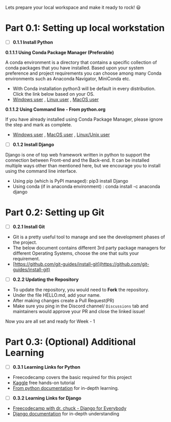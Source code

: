 
Lets prepare your local workspace and make it ready to rock! 😃

# Part 0.1: Setting up local workstation

- [ ]  **0.1.1 Install Python**

**0.1.1.1 Using Conda Package Manager (Preferable)**

A conda environment is a directory that contains a specific collection of conda packages that you have installed. Based upon your system preference and project requirements you can choose among many Conda environments such as Anaconda Navigator, MiniConda etc.

- With Conda installation python3 will be default in every distribution. Click the link below based on your OS.
- [Windows user](https://docs.anaconda.com/anaconda/install/windows/) , [Linux user](https://docs.anaconda.com/anaconda/install/linux/) , [MacOS user](https://docs.anaconda.com/anaconda/install/mac-os/)

**0.1.1.2 Using Command line - From python.org**

If you have already installed using Conda Package Manager, please ignore the step and mark as complete.

- [Windows user](https://www.python.org/downloads/windows/) , [MacOS user](https://www.python.org/downloads/macos/) , [Linux/Unix user](https://www.python.org/downloads/source/)

- [ ]  **0.1.2 Install Django**

Django is one of top web framework written in python to support the connection between Front-end and the Back-end. It can be installed multiple ways other than mentioned here, but we encourage you to install using the command line interface.

- Using pip (which is PyPI managed): pip3 install Django
- Using conda (if in anaconda environment) : conda install -c anaconda django

# Part 0.2: Setting up Git

- [ ]  **0.2.1 Install Git**
- Git is a pretty useful tool to manage and see the development phases of the project.
- The below document contains different 3rd party package managers for different Operating Systems, choose the one that suits your requirement.
- [https://github.com/git-guides/install-git](https://github.com/git-guides/install-git)

- [ ]  **0.2.2 Updating the Repository**
- To update the repository, you would need to **Fork** the repository.
- Under the file HELLO.md, add your name.
- After making changes create a Pull Request(PR)
- Make sure you ping in the Discord channel/ ```Discussions``` tab and maintainers would approve your PR and close the linked issue!

Now you are all set and ready for Week - 1


# Part 0.3: (Optional) Additional Learning

- [ ]  **0.3.1 Learning Links for Python**
- Freecodecamp covers the basic required for this project
- [Kaggle](https://www.kaggle.com/learn/python) free hands-on tutorial
- [From python documentation](https://docs.python.org/3/tutorial/index.html) for in-depth learning.

- [ ]  **0.3.2 Learning Links for Django**
- [Freecodecamp with dr. chuck - Django for Everybody](https://www.google.com/url?sa=t&rct=j&q=&esrc=s&source=video&cd=&cad=rja&uact=8&ved=2ahUKEwi984LGz9nzAhUwyDgGHb8yDZsQtwJ6BAgEEAM&url=https%3A%2F%2Fwww.freecodecamp.org%2Fnews%2Fdjango-for-everybody-learn-the-popular-python-framework-from-dr-chuck%2F&usg=AOvVaw2XE5O7o5HUbR7dnjEZ28MI)
- [Django documentation](https://docs.djangoproject.com/en/3.2/intro/) for in-depth understanding
